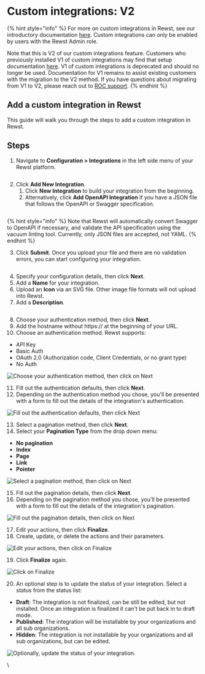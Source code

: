 # Custom integrations: V2

{% hint style="info" %}
For more on custom integrations in Rewst, see our introductory documentation [here](https://docs.rewst.help/documentation/integrations/custom-integrations). Custom integrations can only be enabled by users with the Rewst Admin role.&#x20;

Note that this is V2 of our custom integrations feature. Customers who previously installed V1 of custom integrations may find that setup documentation [here](https://docs.rewst.help/documentation/integrations/custom-integrations/integration-setup).  V1 of custom integrations is deprecated and should no longer be used. Documentation for V1 remains to assist existing customers with the migration to the V2 method. If you have questions about migrating from V1 to V2, please reach out to [ROC support](../../../../support-and-community/roc-support/).&#x20;
{% endhint %}

## Add a custom integration in Rewst

This guide will walk you through the steps to add a custom integration in Rewst.

## Steps

1. Navigate to **Configuration > Integrations** in the left side menu of your Rewst platform.

<figure><img src="../../../../.gitbook/assets/custom-integrations-step2.png" alt=""><figcaption></figcaption></figure>

2. Click **Add New Integration**.&#x20;
   1. Click **New Integration** to build your integration from the beginning.
   2. Alternatively, click **Add OpenAPI Integration** if you have a JSON file that follows the OpenAPI or Swagger specification.

<figure><img src="../../../../.gitbook/assets/custom-integrations-step4.png" alt=""><figcaption></figcaption></figure>

{% hint style="info" %}
Note that Rewst will automatically convert Swagger to OpenAPI if necessary, and validate the API specification using the vacuum linting tool. Currently, only JSON files are accepted, not YAML.
{% endhint %}

3. Click **Submit**. Once you upload your file and there are no validation errors, you can start configuring your integration.

<figure><img src="../../../../.gitbook/assets/custom-integrations-step5.png" alt=""><figcaption></figcaption></figure>

4. Specify your configuration details, then click **Next**.&#x20;
5. Add a **Name** for your integration.
6. Upload an **Icon** via an SVG file. Other image file formats will not upload into Rewst.
7. Add a **Description**.

<figure><img src="../../../../.gitbook/assets/custom-integrations-step6.png" alt=""><figcaption></figcaption></figure>

8. Choose your authentication method, then click **Next**.
9. Add the hostname without https:// at the beginning of your URL.
10. Choose an authentication method. Rewst supports:

* API Key
* Basic Auth
* OAuth 2.0 (Authorization code, Client Credentials, or no grant type)
* No Auth

![Choose your authentication method, then click on Next](https://images.tango.us/workflows/7bbe9055-9c43-4e0d-9aa1-bee39c08cbb8/steps/c317aa59-3ed0-416e-8f8b-a402dc21e454/856e953b-9f8f-47f7-9832-edb1448511b6.png?mark-x=1297\&mark-y=573\&m64=aHR0cHM6Ly9pbWFnZXMudGFuZ28udXMvc3RhdGljL2JsYW5rLnBuZz9tYXNrPWNvcm5lcnMmYm9yZGVyPTMlMkNGRjc0NDImdz03MiZoPTQ1JmZpdD1jcm9wJmNvcm5lci1yYWRpdXM9MTA%3D)

11. Fill out the authentication defaults, then click **Next**.
12. Depending on the authentication method you chose, you'll be presented with a form to fill out the details of the integration's authentication.

![Fill out the authentication defaults, then click Next](https://images.tango.us/workflows/7bbe9055-9c43-4e0d-9aa1-bee39c08cbb8/steps/75a6b465-2fbd-434a-8bd2-a3f3defe59a0/4f3b3809-7b3e-4ac4-879b-3e3b15b6ee6e.png?mark-x=1287\&mark-y=860\&m64=aHR0cHM6Ly9pbWFnZXMudGFuZ28udXMvc3RhdGljL2JsYW5rLnBuZz9tYXNrPWNvcm5lcnMmYm9yZGVyPTMlMkNGRjc0NDImdz03MiZoPTQ1JmZpdD1jcm9wJmNvcm5lci1yYWRpdXM9MTA%3D)

13. Select a pagination method, then click **Next**.
14. Select your **Pagination Type** from the drop down menu:

* **No pagination**
* **Index**
* **Page**
* **Link**
* **Pointer**

![Select a pagination method, then click on Next](https://images.tango.us/workflows/7bbe9055-9c43-4e0d-9aa1-bee39c08cbb8/steps/e49e93e5-2f4f-4f09-b90f-bda1061af815/c9d2b711-107c-4ca6-981f-f14082ce3d36.png?mark-x=1297\&mark-y=499\&m64=aHR0cHM6Ly9pbWFnZXMudGFuZ28udXMvc3RhdGljL2JsYW5rLnBuZz9tYXNrPWNvcm5lcnMmYm9yZGVyPTMlMkNGRjc0NDImdz03MiZoPTQ1JmZpdD1jcm9wJmNvcm5lci1yYWRpdXM9MTA%3D)

15. Fill out the pagination details, then click **Next**.&#x20;
16. Depending on the pagination method you chose, you'll be presented with a form to fill out the details of the integration's pagination.

![Fill out the pagination details, then click on Next](https://images.tango.us/workflows/7bbe9055-9c43-4e0d-9aa1-bee39c08cbb8/steps/a59415ed-02e2-49d5-890f-7c0c6a570890/29d7b649-5ae7-43c1-9b66-d6f49c5cbfbc.png?mark-x=1297\&mark-y=449\&m64=aHR0cHM6Ly9pbWFnZXMudGFuZ28udXMvc3RhdGljL2JsYW5rLnBuZz9tYXNrPWNvcm5lcnMmYm9yZGVyPTMlMkNGRjc0NDImdz03MiZoPTQ1JmZpdD1jcm9wJmNvcm5lci1yYWRpdXM9MTA%3D)

17. Edit your actions, then click **Finalize**.
18. Create, update, or delete the actions and their parameters.

![Edit your actions, then click on Finalize](https://images.tango.us/workflows/7bbe9055-9c43-4e0d-9aa1-bee39c08cbb8/steps/25803396-9f4e-4427-95eb-09ce97998dfa/5aba5597-e73f-477f-a9f7-65bbb166f3f6.png?mark-x=1385\&mark-y=888\&m64=aHR0cHM6Ly9pbWFnZXMudGFuZ28udXMvc3RhdGljL2JsYW5rLnBuZz9tYXNrPWNvcm5lcnMmYm9yZGVyPTMlMkNGRjc0NDImdz05MyZoPTQ1JmZpdD1jcm9wJmNvcm5lci1yYWRpdXM9MTA%3D)

19. Click **Finalize** again.

![Click on Finalize](https://images.tango.us/workflows/7bbe9055-9c43-4e0d-9aa1-bee39c08cbb8/steps/ed9090e3-8b17-4f0d-8b7b-843f52c32c45/9c5a32b7-0ee4-4510-a53a-7af43aea21e6.png?mark-x=950\&mark-y=520\&m64=aHR0cHM6Ly9pbWFnZXMudGFuZ28udXMvc3RhdGljL2JsYW5rLnBuZz9tYXNrPWNvcm5lcnMmYm9yZGVyPTMlMkNGRjc0NDImdz05MyZoPTQ1JmZpdD1jcm9wJmNvcm5lci1yYWRpdXM9MTA%3D)

20. An optional step is to update the status of your integration. Select a status from the status list:

* **Draft**: The integration is not finalized, can be still be edited, but not installed. Once an integration is finalized it can't be put back in to draft mode.
* **Published**: The integration will be installable by your organizations and all sub organizations.
* **Hidden**: The integration is not installable by your organizations and all sub organizations, but can be edited.

![Optionally, update the status of your integration.](https://images.tango.us/workflows/7bbe9055-9c43-4e0d-9aa1-bee39c08cbb8/steps/fad46f6f-526e-4508-8ef7-a16319b615e7/74ef4c73-39b7-4105-a042-240ea5e150bc.png?mark-x=1161\&mark-y=348\&m64=aHR0cHM6Ly9pbWFnZXMudGFuZ28udXMvc3RhdGljL2JsYW5rLnBuZz9tYXNrPWNvcm5lcnMmYm9yZGVyPTMlMkNGRjc0NDImdz0yMDgmaD00NCZmaXQ9Y3JvcCZjb3JuZXItcmFkaXVzPTEw)

\
